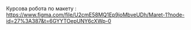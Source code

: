 Курсова робота по макету : https://www.figma.com/file/U2cmE58MQ1Ep9joMbveUDh/Maret-1?node-id=27%3A387&t=6GYYTOepUNY6cXWp-0
